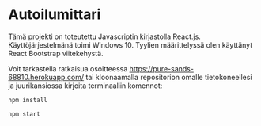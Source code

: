 # Autoilumittari

Tämä projekti on toteutettu Javascriptin kirjastolla React.js. Käyttöjärjestelmänä toimi Windows 10. Tyylien määrittelyssä olen käyttänyt React Bootstrap viitekehystä.

Voit tarkastella ratkaisua osoitteessa https://pure-sands-68810.herokuapp.com/ tai kloonaamalla repositorion omalle tietokoneellesi ja juurikansiossa kirjoita terminaaliin komennot:

`npm install`

`npm start`

